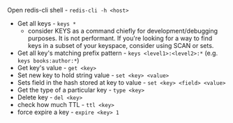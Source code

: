
Open redis-cli shell - `redis-cli -h <host>`

- Get all keys - `keys *`
  - consider KEYS as a command chiefly for development/debugging purposes. It is not performant. If you're looking for a way to find keys in a subset of your keyspace, consider using SCAN or sets.
- Get all key's matching prefix pattern - `keys <level1>:<level2>:*` (e.g. `keys books:author:*`)
- Get key's value - `get <key>`
- Set new key to hold string value - `set <key> <value>`
- Sets field in the hash stored at key to value - `set <key> <field> <value>`
- Get the type of a particular key - `type <key>`
- Delete key - `del <key>`
- check how much TTL - `ttl <key>`
- force expire a key - `expire <key> 1`
